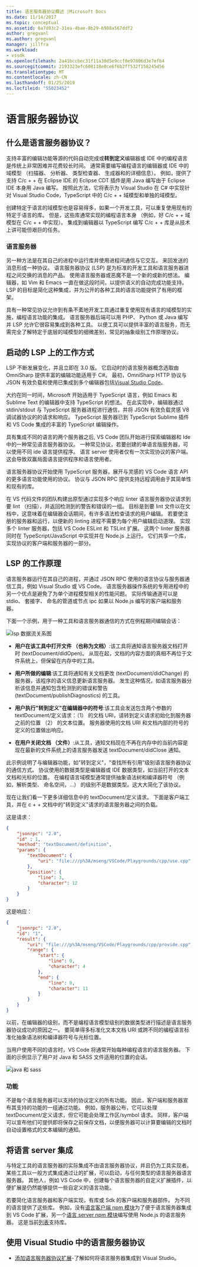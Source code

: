 ```yaml
---
title: 语言服务器协议概述 |Microsoft Docs
ms.date: 11/14/2017
ms.topic: conceptual
ms.assetid: 6a7d93c2-31ea-4bae-8b29-6988a567ddf2
author: gregvanl
ms.author: gregvanl
manager: jillfra
ms.workload:
- vssdk
ms.openlocfilehash: 2a41bccbec31f11a30d5e9ccf0e97806d3e7efb4
ms.sourcegitcommit: 2193323efc608118e0ce6f6b2ff532f158245d56
ms.translationtype: MT
ms.contentlocale: zh-CN
ms.lasthandoff: 01/25/2019
ms.locfileid: "55023452"
---
```

# <a name="language-server-protocol"></a>语言服务器协议

## <a name="what-is-the-language-server-protocol"></a>什么是语言服务器协议？

支持丰富的编辑功能等源的代码自动完成或**转到定义**编辑器或 IDE 中的编程语言是传统上非常困难并花费较长时间。 通常需要编写编程语言的编辑器或 IDE 中的域模型 （扫描器、 分析器、 类型检查器、 生成器和的详细信息）。 例如，提供了支持 C/c + + 在 Eclipse IDE 的 Eclipse CDT 插件是用 Java 编写由于 Eclipse IDE 本身用 Java 编写。 按照此方法，它将表示为 Visual Studio 在 C# 中实现针对 Visual Studio Code，TypeScript 中的 C/c + + 域模型和单独的域模型。

创建特定于语言的域模型也是容易得多，如果一个开发工具，可以重复使用现有的特定于语言的库。 但是，这些库通常实现的编程语言本身 （例如，好 C/c + + 域模型在 C/c + + 中实现）。 集成到编辑器以 TypeScript 编写 C/c + + 库是从技术上讲可能但艰巨的任务。

### <a name="language-servers"></a>语言服务器

另一种方法是在其自己的进程中运行库并使用进程间通信与它交互。 来回发送的消息形成一种协议。 语言服务器协议 (LSP) 是为标准的开发工具和语言服务器进程之间交换的消息的产品。 使用语言服务器或恶魔不是一个新的或新的想法。 编辑器，如 Vim 和 Emacs 一直在做这段时间，以提供语义的自动完成功能支持。 LSP 的目标是简化这种集成，并为公开的各种工具的语言功能提供了有用的框架。

具有一种常见协议允许到有条不紊地开发工具通过重复使用现有语言的域模型的实施，编程语言功能的集成。 语言服务器后端可以用 PHP、 Python 或 Java 编写并 LSP 允许它很容易集成到各种工具。 以便工具可以提供丰富的语言服务，而无需完全了解特定于底层的域模型的细微差别，常见的抽象级别工作原理协议。

## <a name="how-work-on-the-lsp-started"></a>启动的 LSP 上的工作方式

LSP 不断发展变化，并且立即在 3.0 版。 它启动时的语言服务器概念选取由 OmniSharp 提供丰富的编辑功能适用于 C#。 最初，OmniSharp HTTP 协议与 JSON 有效负载和使用已集成到多个编辑器包括[Visual Studio Code](https://code.visualstudio.com)。

大约在同一时间，Microsoft 开始适用于 TypeScript 语言，例如 Emacs 和 Sublime Text 的编辑器中支持 TypeScript 的想法。 在此实现中，编辑器通过 stdin/stdout 与 TypeScript 服务器进程进行通信，并将 JSON 有效负载灵感 V8 调试器协议的的请求和响应。 TypeScript 服务器已到 TypeScript Sublime 插件和 VS Code 集成的丰富的 TypeScript 编辑操作。

具有集成不同的语言的两个服务器之后, VS Code 团队开始进行探索编辑器和 Ide 中的一种常见语言服务器协议。 一种常见协议，若要创建的单语言版服务器，可以使用不同 ide 语言提供程序。 语言 server 使用者仅有一次实现协议的客户端。 这会导致双赢局面语言提供程序和语言使用者。

语言服务器协议开始使用 TypeScript 服务器，展开与灵感的 VS Code 语言 API 的更多语言功能使用的协议。 协议与 JSON RPC 提供支持远程调用由于其简单性和现有的库。

在 VS 代码文件的团队构建出原型通过实现多个响应 linter 语言服务器协议请求到要 lint （扫描），并返回检测到的警告和错误的一组。 目标是到要 lint 文件以在文档中，这意味着在编辑器会话期间，有许多语法检查请求的用户编辑。 若要使注册的服务器和运行，以便新的 linting 进程不需要为每个用户编辑启动道理。 实现多个 linter 服务器，包括 VS Code ESLint 和 TSLint 扩展。 这两个 linter 服务器同时在 TypeScript/JavaScript 中实现并在 Node.js 上运行。 它们共享一个库，实现协议的客户端和服务器的一部分。

## <a name="how-the-lsp-works"></a>LSP 的工作原理

语言服务器运行在其自己的进程，并通过 JSON RPC 使用的语言协议与服务器通信工具，例如 Visual Studio 或 VS Code。 语言服务器操作系统的专用进程中的另一个优点是避免了为单个进程模型相关的性能问题。 实际传输通道可以是 stdio、 套接字、 命名的管道或节点 ipc 如果以 Node.js 编写的客户端和服务器。

下面一个示例，用于一种工具和语言服务器通信的方式在例程期间编辑会话：

![lsp 数据流关系图](media/lsp-flow-diagram.png)

* **用户在该工具中打开文件 （也称为文档）**:该工具将通知语言服务器文档打开时 (textDocument/didOpen)。 从现在起，文档的内容方面的真相不再位于文件系统上，但保留在内存中的工具。

* **用户所做的编辑**:该工具将通知有关文档更改 (textDocument/didChange) 的服务器，该程序的语义信息更新语言服务器。 发生这种情况，如语言服务器分析该信息并通知包含检测到的错误和警告 (textDocument/publishDiagnostics) 的工具。

* **用户执行"转到定义"在编辑器中的符号**:该工具会发送包含两个参数的 textDocument/定义请求：（1） 的文档 URI，请转到定义请求初始化到服务器之前的位置 （2） 的文本位置。 服务器使用的文档 URI 和文档内部的符号的定义的位置做出响应。

* **在用户关闭文档 （文件）**:从工具，通知文档现在不再在内存中的当前内容是现在最新的文件系统上的语言服务器发送 textDocument/didClose 通知。

此示例说明了与编辑器功能，如"转到定义"，"查找所有引用"级别语言服务器协议的通信方式。 协议使用的数据类型是编辑器或 IDE 数据类型，如当前打开的文本文档和光标的位置。 在编程语言域模型通常提供抽象语法树和编译器符号 （例如，解析类型、 命名空间，...） 的级别不是数据类型。这大大简化了该协议。

现在让我们看一下更多详细信息中的 textDocument/定义请求。 下面是客户端工具，并在 c + + 文档中的"转到定义"请求的语言服务器之间的负载。

这是请求：

```json
{
    "jsonrpc": "2.0",
    "id" : 1,
    "method": "textDocument/definition",
    "params": {
        "textDocument": {
            "uri": "file:///p%3A/mseng/VSCode/Playgrounds/cpp/use.cpp"
        },
        "position": {
            "line": 3,
            "character": 12
        }
    }
}
```

这是响应：

```json
{
    "jsonrpc": "2.0",
    "id": "1",
    "result": {
        "uri": "file:///p%3A/mseng/VSCode/Playgrounds/cpp/provide.cpp",
        "range": {
            "start": {
                "line": 0,
                "character": 4
            },
            "end": {
                "line": 0,
                "character": 11
            }
        }
    }
}
```

以前，在编辑器的级别，而不是编程语言模型级别的数据类型进行描述是语言服务器协议成功的原因之一。 要简单得多标准化文本文档 URI 或跨不同的编程语言标准化抽象语法树和编译器符号与光标位置。

当用户使用不同的语言时，VS Code 将通常开始每种编程语言的语言服务器。 下面的示例显示了用户对 Java 和 SASS 文件适用的位置的会话。

![java 和 sass](media/lsp-java-and-sass.png)

### <a name="capabilities"></a>功能

不是每个语言服务器可以支持的协议定义的所有功能。 因此，客户端和服务器宣布其支持的功能的一组通过功能。 例如，服务器公布，它可以处理 textDocument/定义请求，但它可能会处理工作区/symbol 请求。 同样，客户端可以宣布他们可提供即将保存之前保存文档，以便服务器可以计算要编辑的文档时自动设置格式的文本编辑的通知。

## <a name="integrating-a-language-server"></a>将语言 server 集成

与特定工具的语言服务器的实际集成不由语言服务器协议，并且仍为工具实现者。 某些工具以一般方式集成通过让的扩展，可以启动，与任何类型的语言服务器语言服务器。 其他人，例如 VS Code 中，创建每个语言服务器的自定义扩展插件，以便扩展是仍然能够提供一些自定义的语言功能。

若要简化语言服务器和客户端实现，有库或 Sdk 的客户端和服务器部件。 为不同的语言提供了这些库。 例如，没有[语言客户端 npm 模块](https://www.npmjs.com/package/vscode-languageclient)为了便于语言服务器集成到 VS Code 扩展，另一个[语言 server npm 模块](https://www.npmjs.com/package/vscode-languageserver)编写使用 Node.js 的语言服务器。 这是当前[列表](https://github.com/Microsoft/language-server-protocol/wiki/Protocol-Implementations)支持库。

## <a name="using-the-language-server-protocol-in-visual-studio"></a>使用 Visual Studio 中的语言服务器协议

* [添加语言服务器协议扩展](adding-an-lsp-extension.md)-了解如何将语言服务器集成到 Visual Studio。
